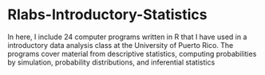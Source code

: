 # Rlabs-Introductory-Statistics
In here, I  include 24 computer programs written in R that I have used in a introductory data analysis class at the University of Puerto Rico. 
The programs cover material from descriptive statistics, computing probabilities by simulation, probability distributions, and inferential statistics    
